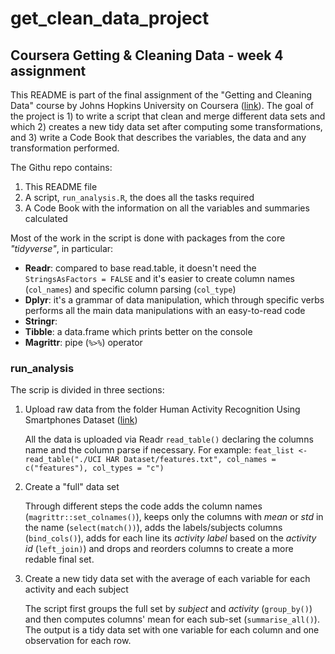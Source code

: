 # get_clean_data_project
## Coursera Getting &amp; Cleaning Data - week 4 assignment

This README is part of the final assignment of the "Getting and Cleaning Data" course by Johns Hopkins University on Coursera ([link](https://www.coursera.org/learn/data-cleaning/peer/FIZtT/getting-and-cleaning-data-course-project)).
The goal of the project is 1) to write a script that clean and merge different data sets and which 2) creates a new tidy data set after computing some transformations, and 3) write a Code Book that describes the variables, the data and any transformation performed.

The Githu repo contains:
1. This README file
2. A script, `run_analysis.R`, the does all the tasks required
3. A Code Book with the information on all the variables and summaries calculated

Most of the work in the script is done with packages from the core *"tidyverse"*, in particular:
- **Readr**: compared to base read.table, it doesn't need the `StringsAsFactors = FALSE` and it's easier to create column names (`col_names`) and specific column parsing (`col_type`)
- **Dplyr**: it's a grammar of data manipulation, which through specific verbs performs all the main data manipulations with an easy-to-read code
- **Stringr**:
- **Tibble**: a data.frame which prints better on the console
- **Magrittr**: pipe (`%>%`) operator

### run_analysis
The scrip is divided in three sections:
1. Upload raw data from the folder Human Activity Recognition Using Smartphones Dataset ([link](https://d396qusza40orc.cloudfront.net/getdata%2Fprojectfiles%2FUCI%20HAR%20Dataset.zip))
    
    All the data is uploaded via Readr `read_table()` declaring the columns name and the column parse if necessary. For example:
    `feat_list <- read_table("./UCI HAR Dataset/features.txt", col_names = c("features"), col_types = "c")`
    
2. Create a "full" data set

    Through different steps the code adds the column names (`magrittr::set_colnames()`), keeps only the columns with *mean* or *std* in the name (`select(match())`), adds the labels/subjects columns (`bind_cols()`), adds for each line its *activity label* based on the *activity id* (`left_join)`) and drops and reorders columns to create a more redable final set.

3. Create a new tidy data set with the average of each variable for each activity and each subject

    The script first groups the full set by *subject* and *activity* (`group_by()`) and then computes columns' mean for each sub-set (`summarise_all()`). The output is a tidy data set with one variable for each column and one observation for each row.
